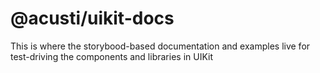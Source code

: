 # @acusti/uikit-docs

This is where the storybood-based documentation and examples live for
test-driving the components and libraries in UIKit
